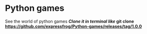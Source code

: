 # Python games
 See the world of python games
***Clone it in terminal like* git clone https://github.com/expressfrog/Python-games/releases/tag/1.0.0**
